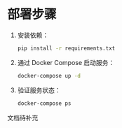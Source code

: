 # 部署步骤

1. 安装依赖：
   ```bash
   pip install -r requirements.txt
   ```
2. 通过 Docker Compose 启动服务：
   ```bash
   docker-compose up -d
   ```
3. 验证服务状态：
   ```bash
   docker-compose ps
   ```

文档待补充
